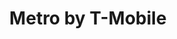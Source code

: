 ---
title: "Metro by T-Mobile"
url: /buffalo/metro-by-t-mobile-bailey-avenue/
shop: mobile phone
---